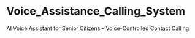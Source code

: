 # Voice_Assistance_Calling_System
AI Voice Assistant for Senior Citizens – Voice-Controlled Contact Calling
